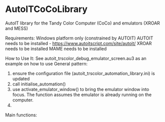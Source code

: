 # AutoITCoCoLibrary
AutoIT library for the Tandy Color Computer (CoCo) and emulators (XROAR and MESS)

Requirements:
Windows platform only (constrained by AUTOIT)
AUTOIT needs to be installed - https://www.autoitscript.com/site/autoit/
XROAR needs to be installed
MAME needs to be installed

How to Use It:
See autoit_trscolor_debug_emulator_screen.au3 as an example on how to use
General pattern:
1. ensure the configuration file (autoit_trscolor_automation_library.ini) is updated
2. call initialise_automation()
3. use activate_emulator_window() to bring the emulator window into focus. The function assumes the emulator is already running on the computer.
4. 

Main functions:
